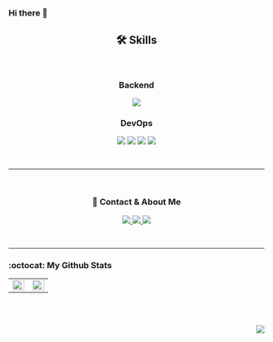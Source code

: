 ### Hi there 👋

<h2 align="center">🛠 Skills</h2>

<br>

<!--
**songkg7/songkg7** is a ✨ _special_ ✨ repository because its `README.md` (this file) appears on your GitHub profile.

Here are some ideas to get you started:

- 🔭 I’m currently working on ...
- 🌱 I’m currently learning ...
- 👯 I’m looking to collaborate on ...
- 🤔 I’m looking for help with ...
- 💬 Ask me about ...
- 📫 How to reach me: ...
- 😄 Pronouns: ...
- ⚡ Fun fact: ...
-->

<!-- <h3 align="center">Frontend</h3> -->
<!-- <p align="center"> -->
<!--     <img src="https://img.shields.io/badge/HTML-E34F26?style=flat-square&logo=html5&logoColor=white"/> -->
<!--     <img src="https://img.shields.io/badge/CSS-1572B6?style=flat-square&logo=css3&logoColor=white"/> -->
<!--     <img src="https://img.shields.io/badge/JavaScript-F7DF1E?style=for-the-badge&logo=javascript&logoColor=white"/> -->
<!--     <img src="https://img.shields.io/badge/TypeScript-3178C6?style=for-the-badge&logo=typescript&logoColor=white"/> -->
<!--     <img src="https://img.shields.io/badge/Vue.js-4FC08D?style=for-the-badge&logo=vue.js&logoColor=white"/> -->
<!-- </p> -->

<h3 align="center">Backend</h3>
<p align="center">
<!--     <img src="https://img.shields.io/badge/Java-007396?style=for-the-badge&logo=java&logoColor=white"/> -->
<!--     <img src="https://img.shields.io/badge/Python-3766AB?style=for-the-badge&logo=Python&logoColor=white"/> -->
    <img src="https://img.shields.io/badge/Spring-6DB33F?style=flat-square&logo=spring&logoColor=white"/>
<!--     <img src="https://img.shields.io/badge/Hibernate-59666C?style=flat-square&logo=hibernate&logoColor=white"/> -->
<!--     <img src="https://img.shields.io/badge/Node.JS-339933?style=for-the-badge&logo=node.js&logoColor=white"/> -->
</p>

<h3 align="center">DevOps</h3>
<p align="center">
    <img src="https://img.shields.io/badge/Amazon&nbsp;AWS-232F32?style=flat-square&logo=amazon-aws&logoColor=white"/>
    <img src="https://img.shields.io/badge/Elastic-005571?style=flat-square&logo=elastic&logoColor=white"/>
<!--     <img src="https://img.shields.io/badge/MySQL-4479A1?style=flat-square&logo=mysql&logoColor=white"/> -->
    <img src="https://img.shields.io/badge/postgreSQL-336791?style=flat-square&logo=postgresql&logoColor=white"/>
    <img src="https://img.shields.io/badge/docker-2496ED?style=flat-square&logo=docker&logoColor=white"/>
<!--     <img src="https://img.shields.io/badge/Oracle-F80000?style=flat-square&logo=oracle&logoColor=white"/> -->
<!--     <img src="https://img.shields.io/badge/Apache&nbsp;Tomcat-F8DC75?style=flat-square&logo=apache-tomcat&logoColor=white"/> -->
</p>
<!-- 
<h3 align="center">Collaboration</h3>
<p align="center">
    <img src="https://img.shields.io/badge/Jira-0052CC?style=for-the-badge&logo=Jira-software&logoColor=white"/>
    <img src="https://img.shields.io/badge/Slack-4A154B?style=for-the-badge&logo=slack&logoColor=white"/>
</p> -->

<br>

---

<br>

<h3 align="center"> 📧 Contact & About Me</h3>

<p align="center">
    <a href="mailto:songkg7@gmail.com" target="_blank">
        <img src="https://img.shields.io/badge/Gmail-EA4335?style=flat-square&logo=gmail&logoColor=white"/>
    </a>
    <a href="https://www.notion.so/0377dd16e02d48cd82fa76394507382c" target="_blank">
        <img src="https://img.shields.io/badge/Notion-000000?style=flat-square&logo=notion&logoColor=white"/>
    </a>
    <a href="https://songkg7.github.io" target="_blank">
        <img src="https://img.shields.io/badge/Tech&nbsp;blog-54BBFF?style=flat-square&logo=github&logoColor=white"/>
    </a>
<!-- linkedin -->
</p>
<!-- 
<p align="center">
    <img src= "https://github-readme-stats.vercel.app/api/wakatime?username=Haril&layout"/>
</p> -->


<br>

___


### :octocat: My Github Stats

<!--
[![Anurag's GitHub stats](https://github-readme-stats.vercel.app/api?username=songkg7&count_private=true&show_icons=true&theme=highcontrast)](https://github.com/anuraghazra/github-readme-stats)

[![Top Langs](https://github-readme-stats.vercel.app/api/top-langs/?username=songkg7&layout=compact)](https://github.com/anuraghazra/github-readme-stats) -->
<!--
[![willianrod's wakatime stats](https://github-readme-stats.vercel.app/api/wakatime?username=Haril&layout=compact)](https://github.com/anuraghazra/github-readme-stats) -->

<table id="stats">
    <tr>
        <td valign="top" width="50%">
            <img src="https://github-readme-stats.vercel.app/api?username=songkg7&show_icons=true&count_private=true&hide_border=true" align="left" style="width: 100%" />
        </td>
        <td valign="top" width="50%">
            <img src="https://github-readme-stats.vercel.app/api/top-langs/?username=songkg7&hide_border=true&layout=compact&hide=html" align="left" style="width: 100%" />
        </td>
    </tr>
</table>

<br>
<br>

<!-- 조회수 -->
<p align="right">
  <a href="https://hits.seeyoufarm.com"><img src="https://hits.seeyoufarm.com/api/count/incr/badge.svg?url=https%3A%2F%2Fgithub.com%2Fsongkg7&count_bg=%238D7BF5&title_bg=%23252323&icon=github.svg&icon_color=%23FFFDFD&title=hits&edge_flat=false"/></a>
</p>
